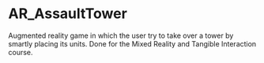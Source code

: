# AR_AssaultTower
Augmented reality game in which the user try to take over a tower by smartly placing its units. Done for the Mixed Reality and Tangible Interaction course.
